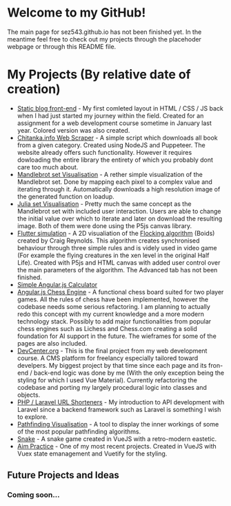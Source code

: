 # Welcome to my GitHub!
The main page for sez543.github.io has not been finished yet. In the meantime feel free to check out my projects through the placehoder webpage or through this README file.
# My Projects (By relative date of creation)
- <a href="sez543.github.io/blog">Static blog front-end</a> - My first comleted layout in HTML / CSS / JS back when I had just started my journey within the field. Created for an assignment for a web development course sometime in January last year. Colored version was also created.
- <a href="sez543.github.io/blog">Chitanka.info Web Scraper</a> - A simple script which downloads all book from a given category. Created using NodeJS and Puppeteer. The website already offers such functionality. However it requires dowloading the entire library the entirety of which you probably dont care too much about. 
- <a href="sez543.github.io/mandlebrot-set">Mandlebrot set Visualisation</a> - A rether simple visualization of the Mandlebrot set. Done by mapping each pixel to a complex value and iterating through it. Automatically downloads a high resolution image of the generated function on loadup.
- <a href="sez543.github.io/julia-set-visualization">Julia set Visualisation</a> - Pretty much the same concept as the Mandlebrot set with included user interaction. Users are able to change the initial value over which to iterate and later on download the resulting image. Both of them were done using the P5js canvas library. 
- <a href="sez543.github.io/flutter-simulation">Flutter simulation</a> - A 2D visualiation of the <a href="https://www.red3d.com/cwr/boids/">Flocking algorithm</a> (Boids) created by Craig Reynolds. This algorithm creates synchronised behaviour through three simple rules and is videly used in video game (For example the flying creatures in the xen level in the original Half Life). Created with P5js and HTML canvas with added user control over the main parameters of the algorithm. The Advanced tab has not been finished.
- <a href="https://github.com/sez543/Simple-Calculator-Angular.js">Simple Angular.js Calculator</a>
- <a href="sez543.github.io/chess">Angular.js Chess Engine</a> - A functional chess board suited for two player games. All the rules of chess have been implemented, however the codebase needs some serious refactoring. I am planning to actually redo this concept with my current knowledge and a more modern technology stack. Possibly to add major functionalities from popular chess engines such as Lichess and Chess.com creating a solid foundation for AI support in the future. The wieframes for some of the pages are also included.
- <a href="https://github.com/sez543/DevCenter">DevCenter.org</a> - This is the final project from my web development course. A CMS platform for freelancy especially tailored toward develpers. My biggest project by that time since each page and its fron-end / back-end logic was done by me (With the only exception being the styling for which I used Vue Material). Currently refactoring the codebase and porting my largely procedural logic into classes and objects.
- <a href="https://github.com/sez543/URL-Shortener-Laravel">PHP / Laravel URL Shorteners</a> - My introduction to API development with Laravel since a backend framework such as Laravel is something I wish to explore.
- <a href="sez543.github.io/pathfinding">Pathfinding Visualisation</a> - A tool to display the inner workings of some of the most popular pathfinding algorithms.
- <a href="sez543.github.io/snake">Snake</a> - A snake game created in VueJS with a retro-modern eastetic.
- <a href="sez543.github.io/aim">Aim Practice</a> - One of my most recent projects. Created in VueJS with Vuex state emanagement and Vuetify for the styling.
## Future Projects and Ideas
### Coming soon...
